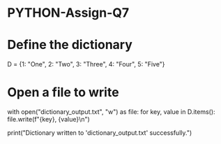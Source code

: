 # PYTHON-Assign-Q7
# Define the dictionary
D = {1: "One", 2: "Two", 3: "Three", 4: "Four", 5: "Five"}

# Open a file to write
with open("dictionary_output.txt", "w") as file:
    for key, value in D.items():
        file.write(f"{key}, {value}\n")

print("Dictionary written to 'dictionary_output.txt' successfully.")

